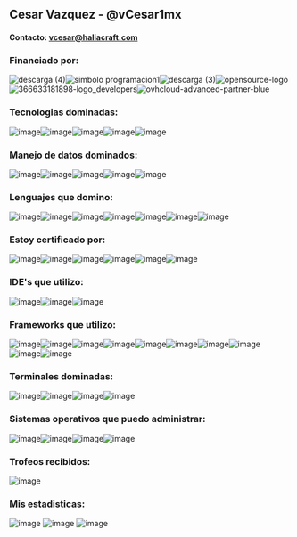 ## Cesar Vazquez - @vCesar1mx

#### Contacto: vcesar@haliacraft.com

### Financiado por:

![descarga (4)](https://user-images.githubusercontent.com/71222384/169706127-b10984fd-9a63-4d0c-92dc-79672f811a22.png)![simbolo programacion1](https://user-images.githubusercontent.com/71222384/169706398-54ccb13a-1402-4682-8aa5-67aa06f1dbbf.png)![descarga (3)](https://user-images.githubusercontent.com/71222384/169706556-2741b60a-6989-4fa5-bfb6-2374947a9057.png)![opensource-logo](https://user-images.githubusercontent.com/71222384/169706690-2000d78a-b7f9-47b1-9238-c4688df17e73.gif)![366633181898-logo_developers](https://user-images.githubusercontent.com/71222384/169743162-9c1ffe83-b94f-4b2c-ad8c-f65724cad290.jpg)![ovhcloud-advanced-partner-blue](https://user-images.githubusercontent.com/71222384/169743778-9723953e-c496-45c7-b0d3-1fad5f4358df.jpg)




### Tecnologias dominadas:
![image](https://img.shields.io/badge/Amazon_AWS-FF9900?style=for-the-badge&logo=amazonaws&logoColor=white)![image](https://img.shields.io/badge/Azure_DevOps-0078D7?style=for-the-badge&logo=azure-devops&logoColor=white)![image](https://img.shields.io/badge/microsoft%20azure-0089D6?style=for-the-badge&logo=microsoft-azure&logoColor=white)![image](https://img.shields.io/badge/Cloudflare-F38020?style=for-the-badge&logo=Cloudflare&logoColor=white)![image](https://img.shields.io/badge/Salesforce-00A1E0?style=for-the-badge&logo=Salesforce&logoColor=white)

### Manejo de datos dominados:
![image](https://img.shields.io/badge/Cassandra-1287B1?style=for-the-badge&logo=apache%20cassandra&logoColor=white)![image](https://img.shields.io/badge/MariaDB-003545?style=for-the-badge&logo=mariadb&logoColor=white)![image](https://img.shields.io/badge/MySQL-005C84?style=for-the-badge&logo=mysql&logoColor=white)![image](https://img.shields.io/badge/redis-%23DD0031.svg?&style=for-the-badge&logo=redis&logoColor=white)![image](https://img.shields.io/badge/rabbitmq-%23FF6600.svg?&style=for-the-badge&logo=rabbitmq&logoColor=white)

### Lenguajes que domino:
![image](https://img.shields.io/badge/C-00599C?style=for-the-badge&logo=c&logoColor=white)![image](https://img.shields.io/badge/C%23-239120?style=for-the-badge&logo=c-sharp&logoColor=white)![image](https://img.shields.io/badge/C%2B%2B-00599C?style=for-the-badge&logo=c%2B%2B&logoColor=white)![image](https://img.shields.io/badge/HTML5-E34F26?style=for-the-badge&logo=html5&logoColor=white)![image](https://img.shields.io/badge/Java-ED8B00?style=for-the-badge&logo=java&logoColor=white)![image](https://img.shields.io/badge/JavaScript-323330?style=for-the-badge&logo=javascript&logoColor=F7DF1E)![image](https://img.shields.io/badge/PHP-777BB4?style=for-the-badge&logo=php&logoColor=white)

### Estoy certificado por:
![image](https://img.shields.io/badge/Codecademy-FFF0E5?style=for-the-badge&logo=codecademy&logoColor=303347)![image](https://img.shields.io/badge/Coursera-0056D2?style=for-the-badge&logo=Coursera&logoColor=white)![image](https://img.shields.io/badge/Khan%20Academy-14BF96?style=for-the-badge&logo=Khan%20Academy&logoColor=white)![image](https://img.shields.io/badge/MDN_Web_Docs-black?style=for-the-badge&logo=mdnwebdocs&logoColor=white)![image](https://img.shields.io/badge/Udemy-EC5252?style=for-the-badge&logo=Udemy&logoColor=white)![image](https://user-images.githubusercontent.com/71222384/169681815-db72b24f-5e42-4399-bfbb-75715720ac04.png)

### IDE's que utilizo:
![image](https://img.shields.io/badge/apache%20netbeans-1B6AC6?style=for-the-badge&logo=apache%20netbeans%20IDE&logoColor=white)![image](https://img.shields.io/badge/sublime_text-%23575757.svg?&style=for-the-badge&logo=sublime-text&logoColor=important)![image](https://img.shields.io/badge/Visual_Studio_Code-0078D4?style=for-the-badge&logo=visual%20studio%20code&logoColor=white)

### Frameworks que utilizo:
![image](https://img.shields.io/badge/Apache-D22128?style=for-the-badge&logo=Apache&logoColor=white)![image](https://img.shields.io/badge/Bootstrap-563D7C?style=for-the-badge&logo=bootstrap&logoColor=white)![image](https://img.shields.io/badge/Express.js-000000?style=for-the-badge&logo=express&logoColor=white)![image](https://img.shields.io/badge/jQuery-0769AD?style=for-the-badge&logo=jquery&logoColor=white)![image](https://img.shields.io/badge/Nginx-009639?style=for-the-badge&logo=nginx&logoColor=white)![image](https://img.shields.io/badge/Node.js-339933?style=for-the-badge&logo=nodedotjs&logoColor=white)![image](https://img.shields.io/badge/npm-CB3837?style=for-the-badge&logo=npm&logoColor=white)![image](https://img.shields.io/badge/OpenCV-27338e?style=for-the-badge&logo=OpenCV&logoColor=white)![image](https://img.shields.io/badge/OpenGL-FFFFFF?style=for-the-badge&logo=opengl
)![image](https://img.shields.io/badge/Shell_Script-121011?style=for-the-badge&logo=gnu-bash&logoColor=white)

### Terminales dominadas:
![image](https://img.shields.io/badge/GIT-E44C30?style=for-the-badge&logo=git&logoColor=white)![image](https://img.shields.io/badge/GNU%20Bash-4EAA25?style=for-the-badge&logo=GNU%20Bash&logoColor=white)![image](https://img.shields.io/badge/powershell-5391FE?style=for-the-badge&logo=powershell&logoColor=white)![image](https://img.shields.io/badge/tmux-1BB91F?style=for-the-badge&logo=tmux&logoColor=white)

### Sistemas operativos que puedo administrar:
![image](https://img.shields.io/badge/Debian-A81D33?style=for-the-badge&logo=debian&logoColor=white)![image](https://img.shields.io/badge/Kali_Linux-557C94?style=for-the-badge&logo=kali-linux&logoColor=white)![image](https://img.shields.io/badge/Ubuntu-E95420?style=for-the-badge&logo=ubuntu&logoColor=white)![image](https://img.shields.io/badge/Windows-0078D6?style=for-the-badge&logo=windows&logoColor=white)

### Trofeos recibidos:
![image](https://github-profile-trophy.vercel.app/?username=vCesar1mx)
### Mis estadisticas:
![image](https://github-profile-summary-cards.vercel.app/api/cards/profile-details?username=vCesar1mx&theme=vue)
![image](https://github-readme-stats.vercel.app/api?username=vCesar1mx)
![image](https://github-readme-stats.vercel.app/api/top-langs/?username=vCesar1mx)
